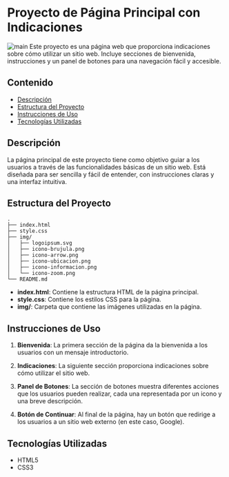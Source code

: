 # Proyecto de Página Principal con Indicaciones
![main](https://github.com/SteveGongoraL/Intro-site/assets/55302658/6b5f1f03-f15a-4649-a097-71e80aa575b0)
Este proyecto es una página web que proporciona indicaciones sobre cómo utilizar un sitio web. Incluye secciones de bienvenida, instrucciones y un panel de botones para una navegación fácil y accesible.

## Contenido
- [Descripción](#descripción)
- [Estructura del Proyecto](#estructura-del-proyecto)
- [Instrucciones de Uso](#instrucciones-de-uso)
- [Tecnologías Utilizadas](#tecnologías-utilizadas)

## Descripción
La página principal de este proyecto tiene como objetivo guiar a los usuarios a través de las funcionalidades básicas de un sitio web. Está diseñada para ser sencilla y fácil de entender, con instrucciones claras y una interfaz intuitiva.

## Estructura del Proyecto
```
.
├── index.html
├── style.css
├── img/
│   ├── logoipsum.svg
│   ├── icono-brujula.png
│   ├── icono-arrow.png
│   ├── icono-ubicacion.png
│   ├── icono-informacion.png
│   └── icono-zoom.png
└── README.md
```

- **index.html**: Contiene la estructura HTML de la página principal.
- **style.css**: Contiene los estilos CSS para la página.
- **img/**: Carpeta que contiene las imágenes utilizadas en la página.

## Instrucciones de Uso
1. **Bienvenida**: La primera sección de la página da la bienvenida a los usuarios con un mensaje introductorio.
   
2. **Indicaciones**: La siguiente sección proporciona indicaciones sobre cómo utilizar el sitio web.

3. **Panel de Botones**: La sección de botones muestra diferentes acciones que los usuarios pueden realizar, cada una representada por un icono y una breve descripción.

4. **Botón de Continuar**: Al final de la página, hay un botón que redirige a los usuarios a un sitio web externo (en este caso, Google).

## Tecnologías Utilizadas
- HTML5
- CSS3
